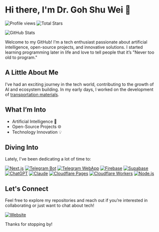 # Hi there, I'm Dr. Goh Shu Wei 👋

![Profile views](https://komarev.com/ghpvc/?username=gsw85&color=blue)
![Total Stars](https://img.shields.io/github/stars/gsw85?affiliations=OWNER%2CCOLLABORATOR&style=social)

![GitHub Stats](https://github-readme-stats.vercel.app/api?username=gsw85&show_icons=true&count_private=true&include_all_commits=true)

Welcome to my GitHub! I'm a tech enthusiast passionate about artificial intelligence, open-source projects, and innovative solutions. I started learning programming later in life and love to tell people that it’s "Never too old to program."

## A Little About Me

I’ve had an exciting journey in the tech world, contributing to the growth of AI and ecosystem building. In my early days, I worked on the development of [transportation materials](https://scholar.google.com/citations?user=AMAazscAAAAJ&hl=en).

## What I’m Into

- Artificial Intelligence 🤖
- Open-Source Projects 🌐
- Technology Innovation 💡

## Diving Into

Lately, I've been dedicating a lot of time to:

[![Next.js](https://img.shields.io/badge/Next.js-000000?style=for-the-badge&logo=nextdotjs&logoColor=white)](https://nextjs.org/)
[![Telegram Bot](https://img.shields.io/badge/Telegram_Bot-2CA5E0?style=for-the-badge&logo=telegram&logoColor=white)](https://core.telegram.org/bots)
[![Telegram WebApp](https://img.shields.io/badge/Telegram_WebApp-2CA5E0?style=for-the-badge&logo=telegram&logoColor=white)](https://core.telegram.org/bots/webapps)
[![Firebase](https://img.shields.io/badge/Firebase-FFCA28?style=for-the-badge&logo=firebase&logoColor=black)](https://firebase.google.com/)
[![Supabase](https://img.shields.io/badge/Supabase-3ECF8E?style=for-the-badge&logo=supabase&logoColor=white)](https://supabase.com/)
[![ChatGPT](https://img.shields.io/badge/ChatGPT-00A67E?style=for-the-badge&logo=openai&logoColor=white)](https://openai.com/chatgpt)
[![Claude](https://img.shields.io/badge/Claude-FFD700?style=for-the-badge&logo=claude&logoColor=black)](https://claude.ai/)
[![Cloudflare Pages](https://img.shields.io/badge/Cloudflare_Pages-F38020?style=for-the-badge&logo=cloudflare&logoColor=white)](https://pages.cloudflare.com/)
[![Cloudflare Workers](https://img.shields.io/badge/Cloudflare_Workers-F38020?style=for-the-badge&logo=cloudflare&logoColor=white)](https://workers.cloudflare.com/)
[![Node.js](https://img.shields.io/badge/Node.js-339933?style=for-the-badge&logo=nodedotjs&logoColor=white)](https://nodejs.org/)

## Let's Connect

Feel free to explore my repositories and reach out if you’re interested in collaborating or just want to chat about tech!

[![Website](https://img.shields.io/badge/Website-Visit-green)](https://www.gsw85.com)

Thanks for stopping by!
